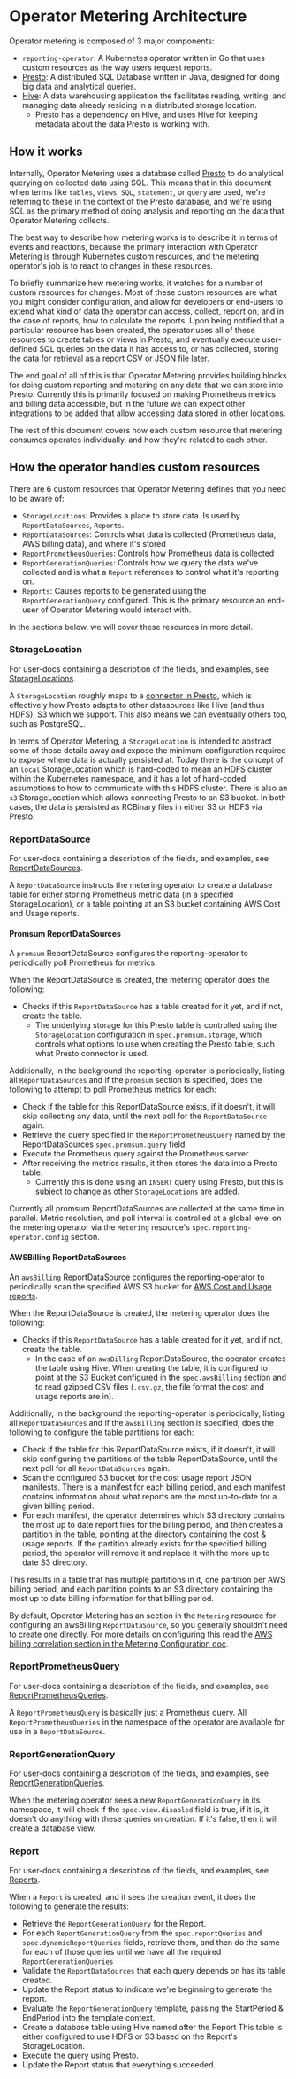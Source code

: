 # Operator Metering Architecture

Operator metering is composed of 3 major components:

- `reporting-operator`: A Kubernetes operator written in Go that uses custom resources as the way users request reports.
- [Presto][presto-overview]: A distributed SQL Database written in Java, designed for doing big data and analytical queries.
- [Hive][hive-overview]: A data warehousing application the facilitates reading, writing, and managing data already residing in a distributed storage location.
  - Presto has a dependency on Hive, and uses Hive for keeping metadata about the data Presto is working with.

## How it works

Internally, Operator Metering uses a database called [Presto][presto-overview] to do analytical querying on collected data using SQL.
This means that in this document when terms like `tables`, `views`, `SQL`, `statement`, or `query` are used, we're referring to these in the context of the Presto database, and we're using SQL as the primary method of doing analysis and reporting on the data that Operator Metering collects.

The best way to describe how metering works is to describe it in terms of events and reactions, because the primary interaction with Operator Metering is through Kubernetes custom resources, and the metering operator's job is to react to changes in these resources.

To briefly summarize how metering works, it watches for a number of custom resources for changes.
Most of these custom resources are what you might consider configuration, and allow for developers or end-users to extend what kind of data the operator can access, collect, report on, and in the case of reports, how to calculate the reports.
Upon being notified that a particular resource has been created, the operator uses all of these resources to create tables or views in Presto, and eventually execute user-defined SQL queries on the data it has access to, or has collected, storing the data for retrieval as a report CSV or JSON file later.

The end goal of all of this is that Operator Metering provides building blocks for doing custom reporting and metering on any data that we can store into Presto.
Currently this is primarily focused on making Prometheus metrics and billing data accessible, but in the future we can expect other integrations to be added that allow accessing data stored in other locations.

The rest of this document covers how each custom resource that metering consumes operates individually, and how they're related to each other.

## How the operator handles custom resources

There are 6 custom resources that Operator Metering defines that you need to be aware of:

- `StorageLocations`: Provides a place to store data. Is used by `ReportDataSources`, `Reports`.
- `ReportDataSources`: Controls what data is collected (Prometheus data, AWS billing data), and where it's stored
- `ReportPrometheusQueries`: Controls how Prometheus data is collected
- `ReportGenerationQueries`: Controls how we query the data we've collected and is what a `Report` references to control what it's reporting on.
- `Reports`: Causes reports to be generated using the `ReportGenerationQuery` configured. This is the primary resource an end-user of Operator Metering would interact with.

In the sections below, we will cover these resources in more detail.

### StorageLocation

For user-docs containing a description of the fields, and examples, see [StorageLocations][storagelocations].

A `StorageLocation` roughly maps to a [connector in Presto][presto-connector], which is effectively how Presto adapts to other datasources like Hive (and thus HDFS), S3 which we support. This also means we can eventually others too, such as PostgreSQL.

In terms of Operator Metering, a `StorageLocation` is intended to abstract some of those details away and expose the minimum configuration required to expose where data is actually persisted at.
Today there is the concept of an `local` StorageLocation which is hard-coded to mean an HDFS cluster within the Kubernetes namespace, and it has a lot of hard-coded assumptions to how to communicate with this HDFS cluster. There is also an `s3` StorageLocation which allows connecting Presto to an S3 bucket. In both cases, the data is persisted as RCBinary files in either S3 or HDFS via Presto.

### ReportDataSource

For user-docs containing a description of the fields, and examples, see [ReportDataSources][reportdatasources].

A `ReportDataSource` instructs the metering operator to create a database table for either storing Prometheus metric data (in a specified StorageLocation), or a table pointing at an S3 bucket containing AWS Cost and Usage reports.

#### Promsum ReportDataSources

A `promsum` ReportDataSource configures the reporting-operator to periodically poll Prometheus for metrics.

When the ReportDataSource is created, the metering operator does the following:

- Checks if this `ReportDataSource` has a table created for it yet, and if not, create the table.
  - The underlying storage for this Presto table is controlled using the `StorageLocation` configuration in `spec.promsum.storage`, which controls what options to use when creating the Presto table, such what Presto connector is used.

Additionally, in the background the reporting-operator is periodically, listing all `ReportDataSources` and if the `promsum` section is specified, does the following to attempt to poll Prometheus metrics for each:

- Check if the table for this ReportDataSource exists, if it doesn't, it will skip collecting any data, until the next poll for the `ReportDataSource` again.
- Retrieve the query specified in the `ReportPrometheusQuery` named by the ReportDataSources `spec.promsum.query` field.
- Execute the Prometheus query against the Prometheus server.
- After receiving the metrics results, it then stores the data into a Presto table.
  - Currently this is done using an `INSERT` query using Presto, but this is subject to change as other `StorageLocations` are added.

Currently all promsum ReportDataSources are collected at the same time in parallel.
Metric resolution, and poll interval is controlled at a global level on the metering operator via the `Metering` resource's `spec.reporting-operator.config` section.

#### AWSBilling ReportDataSources

An `awsBilling` ReportDataSource configures the reporting-operator to periodically scan the specified AWS S3 bucket for [AWS Cost and Usage reports][AWS-billing].

When the ReportDataSource is created, the metering operator does the following:

- Checks if this `ReportDataSource` has a table created for it yet, and if not, create the table.
  - In the case of an `awsBilling` ReportDataSource, the operator creates the table using Hive. When creating the table, it is configured to point at the S3 Bucket configured in the `spec.awsBilling` section and to read gzipped CSV files (`.csv.gz`, the file format the cost and usage reports are in).

Additionally, in the background the reporting-operator is periodically, listing all `ReportDataSources` and if the `awsBilling` section is specified, does the following to configure the table partitions for each:

- Check if the table for this ReportDataSource exists, if it doesn't, it will skip configuring the partitions of the table ReportDataSource, until the next poll for all `ReportDataSources` again.
- Scan the configured S3 bucket for the cost usage report JSON manifests. There is a manifest for each billing period, and each manifest contains information about what reports are the most up-to-date for a given billing period.
- For each manifest, the operator determines which S3 directory contains the most up to date report files for the billing period, and then creates a partition in the table, pointing at the directory containing the cost & usage reports. If the partition already exists for the specified billing period, the operator will remove it and replace it with the more up to date S3 directory.

This results in a table that has multiple partitions in it, one partition per AWS billing period, and each partition points to an S3 directory containing the most up to date billing information for that billing period.

By default, Operator Metering has an section in the `Metering` resource for configuring an awsBilling `ReportDataSource`, so you generally shouldn't need to create one directly.
For more details on configuring this read the [AWS billing correlation section in the Metering Configuration doc][metering-aws-billing-conf].

### ReportPrometheusQuery

For user-docs containing a description of the fields, and examples, see [ReportPrometheusQueries][reportprometheusqueries].

A `ReportPrometheusQuery` is basically just a Prometheus query. All `ReportPrometheusQueries` in the namespace of the operator are available for use in a `ReportDataSource`.

### ReportGenerationQuery

For user-docs containing a description of the fields, and examples, see [ReportGenerationQueries][reportgenerationqueries].

When the metering operator sees a new `ReportGenerationQuery` in its namespace, it will check if the `spec.view.disabled` field is true, if it is, it doesn't do anything with these queries on creation.
If it's false, then it will create a database view.

### Report

For user-docs containing a description of the fields, and examples, see [Reports][reports].

When a `Report` is created, and it sees the creation event, it does the following to generate the results:

- Retrieve the `ReportGenerationQuery` for the Report.
- For each `ReportGenerationQuery` from the `spec.reportQueries` and `spec.dynamicReportQueries` fields, retrieve them, and then do the same for each of those queries until we have all the required `ReportGenerationQueries`
- Validate the `ReportDataSources` that each query depends on has its table created.
- Update the Report status to indicate we're beginning to generate the report.
- Evaluate the `ReportGenerationQuery` template, passing the StartPeriod & EndPeriod into the template context.
- Create a database table using Hive named after the Report This table is either configured to use HDFS or S3 based on the Report's StorageLocation.
- Execute the query using Presto.
- Update the Report status that everything succeeded.

[presto-overview]: https://prestosql.io/docs/current/overview/use-cases.html
[hive-overview]: https://cwiki.apache.org/confluence/display/Hive/Home#Home-ApacheHive
[presto-connector]: https://prestosql.io/docs/current/overview/concepts.html#connector
[AWS-billing]: https://docs.aws.amazon.com/awsaccountbilling/latest/aboutv2/billing-reports-costusage.html
[metering-aws-billing-conf]: metering-config.md#aws-billing-correlation
[storagelocations]: storagelocations.md
[reportdatasources]: reportdatasources.md
[reportprometheusqueries]: reportprometheusqueries.md
[reportgenerationqueries]: reportgenerationqueries.md
[reports]: report.md
